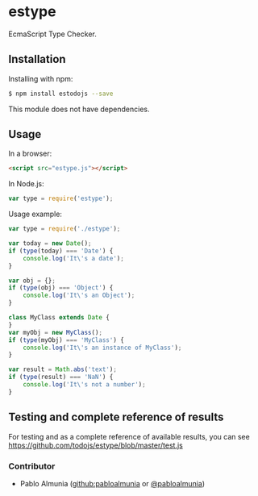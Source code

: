 # estype
EcmaScript Type Checker.


## Installation

Installing with npm:

```bash
$ npm install estodojs --save
```

This module does not have dependencies.

## Usage

In a browser:

```html
<script src="estype.js"></script>
```

In Node.js:

```js
var type = require('estype');
```


Usage example:

```js
var type = require('./estype');

var today = new Date();
if (type(today) === 'Date') {
    console.log('It\'s a date');
}

var obj = {};
if (type(obj) === 'Object') {
    console.log('It\'s an Object');
}

class MyClass extends Date {
}
var myObj = new MyClass();
if (type(myObj) === 'MyClass') {
    console.log('It\'s an instance of MyClass');
}

var result = Math.abs('text');
if (type(result) === 'NaN') {
    console.log('It\'s not a number');
}

```

## Testing and complete reference of results

For testing and as a complete reference of available results, you can see https://github.com/todojs/estype/blob/master/test.js

### Contributor

* Pablo Almunia ([github:pabloalmunia](https://github.com/pabloalmunia) or [@pabloalmunia](https://twitter.com/pabloalmunia))


